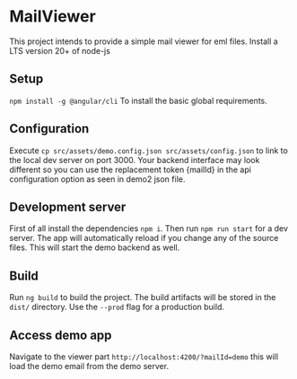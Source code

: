 # MailViewer

This project intends to provide a simple mail viewer for eml files. Install a LTS version 20+ of node-js

## Setup

`npm install -g @angular/cli` To install the basic global requirements.

## Configuration

Execute `cp src/assets/demo.config.json src/assets/config.json` to link to the local dev server on port 3000. Your backend interface may look different so you can use the replacement token {mailId} in the api configuration option as seen in demo2 json file.

## Development server

First of all install the dependencies `npm i`. Then run `npm run start` for a dev server. The app will automatically reload if you change any of the source files. This will start the demo backend as well.


## Build

Run `ng build` to build the project. The build artifacts will be stored in the `dist/` directory. Use the `--prod` flag for a production build.

## Access demo app

Navigate to the viewer part `http://localhost:4200/?mailId=demo` this will load the demo email from the demo server.
